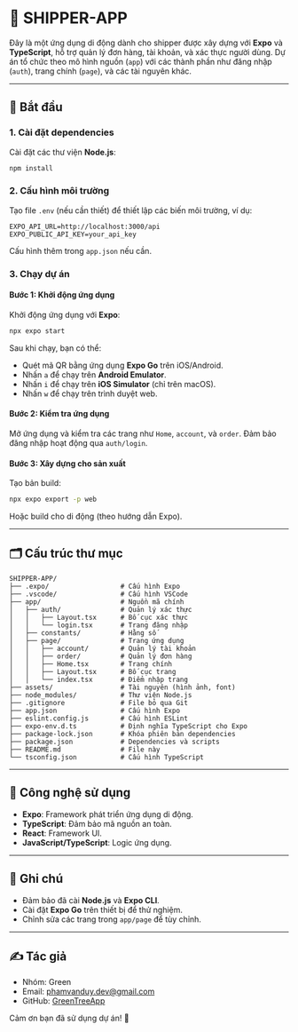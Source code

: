 # 🚚 SHIPPER-APP

Đây là một ứng dụng di động dành cho shipper được xây dựng với **Expo** và **TypeScript**, hỗ trợ quản lý đơn hàng, tài khoản, và xác thực người dùng. Dự án tổ chức theo mô hình nguồn (`app`) với các thành phần như đăng nhập (`auth`), trang chính (`page`), và các tài nguyên khác.

---

## 🚀 Bắt đầu

### 1. Cài đặt dependencies

Cài đặt các thư viện **Node.js**:

```bash
npm install
```

### 2. Cấu hình môi trường

Tạo file `.env` (nếu cần thiết) để thiết lập các biến môi trường, ví dụ:

```env
EXPO_API_URL=http://localhost:3000/api
EXPO_PUBLIC_API_KEY=your_api_key
```

Cấu hình thêm trong `app.json` nếu cần.

### 3. Chạy dự án

#### Bước 1: Khởi động ứng dụng

Khởi động ứng dụng với **Expo**:

```bash
npx expo start
```

Sau khi chạy, bạn có thể:
- Quét mã QR bằng ứng dụng **Expo Go** trên iOS/Android.
- Nhấn `a` để chạy trên **Android Emulator**.
- Nhấn `i` để chạy trên **iOS Simulator** (chỉ trên macOS).
- Nhấn `w` để chạy trên trình duyệt web.

#### Bước 2: Kiểm tra ứng dụng

Mở ứng dụng và kiểm tra các trang như `Home`, `account`, và `order`. Đảm bảo đăng nhập hoạt động qua `auth/login`.

#### Bước 3: Xây dựng cho sản xuất

Tạo bản build:

```bash
npx expo export -p web
```

Hoặc build cho di động (theo hướng dẫn Expo).

---

## 🗂 Cấu trúc thư mục

```plaintext
SHIPPER-APP/
├── .expo/                  # Cấu hình Expo
├── .vscode/                # Cấu hình VSCode
├── app/                    # Nguồn mã chính
│   ├── auth/               # Quản lý xác thực
│   │   ├── Layout.tsx      # Bố cục xác thực
│   │   └── login.tsx       # Trang đăng nhập
│   ├── constants/          # Hằng số
│   ├── page/               # Trang ứng dụng
│   │   ├── account/        # Quản lý tài khoản
│   │   ├── order/          # Quản lý đơn hàng
│   │   ├── Home.tsx        # Trang chính
│   │   ├── Layout.tsx      # Bố cục trang
│   │   └── index.tsx       # Điểm nhập trang
├── assets/                 # Tài nguyên (hình ảnh, font)
├── node_modules/           # Thư viện Node.js
├── .gitignore              # File bỏ qua Git
├── app.json                # Cấu hình Expo
├── eslint.config.js        # Cấu hình ESLint
├── expo-env.d.ts           # Định nghĩa TypeScript cho Expo
├── package-lock.json       # Khóa phiên bản dependencies
├── package.json            # Dependencies và scripts
├── README.md               # File này
└── tsconfig.json           # Cấu hình TypeScript
```

---

## 🧱 Công nghệ sử dụng

- **Expo**: Framework phát triển ứng dụng di động.
- **TypeScript**: Đảm bảo mã nguồn an toàn.
- **React**: Framework UI.
- **JavaScript/TypeScript**: Logic ứng dụng.

---

## 📝 Ghi chú

- Đảm bảo đã cài **Node.js** và **Expo CLI**.
- Cài đặt **Expo Go** trên thiết bị để thử nghiệm.
- Chỉnh sửa các trang trong `app/page` để tùy chỉnh.

---

## ✍️ Tác giả

- Nhóm: Green
- Email: [phamvanduy.dev@gmail.com](mailto:phamvanduy.dev@gmail.com)
- GitHub: [GreenTreeApp](https://github.com/GreenTreeApp)

Cảm ơn bạn đã sử dụng dự án! 🌟